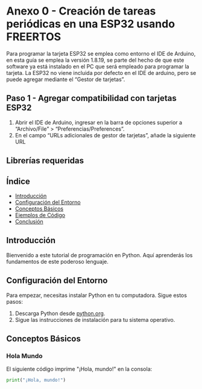 # Anexo 0 - Creación de tareas periódicas en una ESP32 usando FREERTOS

Para programar la tarjeta ESP32 se emplea como entorno el IDE de Arduino, en esta guía se emplea la versión 1.8.19, se parte del hecho de que este software ya está instalado en el PC que será empleado para programar la tarjeta. La ESP32 no viene incluida por defecto en el IDE de arduino, pero se puede agregar mediante el “Gestor de tarjetas”.

## Paso 1 - Agregar compatibilidad con tarjetas ESP32

1) Abrir el IDE de Arduino, ingresar en la barra de opciones superior a “Archivo/File” > “Preferencias/Preferences”.
2) En el campo “URLs adicionales de gestor de tarjetas”, añade la siguiente URL


## Librerías requeridas


## Índice
- [Introducción](#introducción)
- [Configuración del Entorno](#configuración-del-entorno)
- [Conceptos Básicos](#conceptos-básicos)
- [Ejemplos de Código](#ejemplos-de-código)
- [Conclusión](#conclusión)

## Introducción
Bienvenido a este tutorial de programación en Python. Aquí aprenderás los fundamentos de este poderoso lenguaje.

## Configuración del Entorno
Para empezar, necesitas instalar Python en tu computadora. Sigue estos pasos:

1. Descarga Python desde [python.org](https://www.python.org/).
2. Sigue las instrucciones de instalación para tu sistema operativo.

## Conceptos Básicos
### Hola Mundo
El siguiente código imprime "¡Hola, mundo!" en la consola:
```python
print("¡Hola, mundo!")
